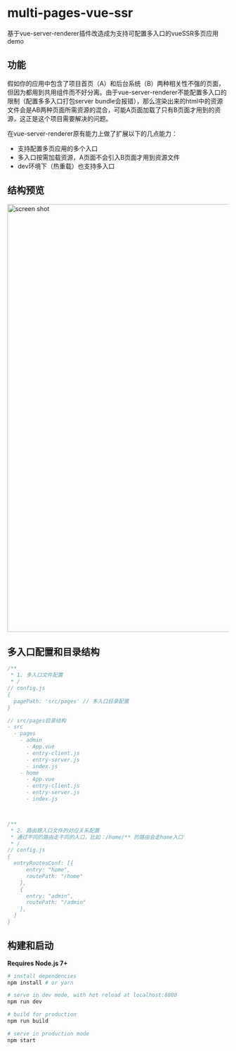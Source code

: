 # multi-pages-vue-ssr

基于vue-server-renderer插件改造成为支持可配置多入口的vueSSR多页应用demo

## 功能

假如你的应用中包含了项目首页（A）和后台系统（B）两种相关性不强的页面，但因为都用到共用组件而不好分离。由于vue-server-renderer不能配置多入口的限制（配置多多入口打包server bundle会报错），那么渲染出来的html中的资源文件会是AB两种页面所需资源的混合，可能A页面加载了只有B页面才用到的资源，这正是这个项目需要解决的问题。

在vue-server-renderer原有能力上做了扩展以下的几点能力：

- 支持配置多页应用的多个入口
- 多入口按需加载资源，A页面不会引入B页面才用到资源文件
- dev环境下（热重载）也支持多入口


## 结构预览

<img width="973" alt="screen shot" src="http://m.qpic.cn/psc?/V12x89qA2LlAEO/45NBuzDIW489QBoVep5mcQyMcBQttO*WSkcLH5bz9IY8Jl8FscABxn7MhaRhIckDJDjLNeIFS*xL93bPNT3cNR8H9wKQDbFqL14fW1e4dTg!/b&bo=*APMAfwDzAEDFzI!&rf=viewer_4">


## 多入口配置和目录结构
```js
/**
 * 1. 多入口文件配置
 * /
// config.js
{
  pagePath: 'src/pages' // 多入口目录配置
}

// src/pages目录结构
- src
  - pages
    - admin
      - App.vue
      - entry-client.js
      - entry-server.js
      - index.js
    - home
      - App.vue
      - entry-client.js
      - entry-server.js
      - index.js



/**
 * 2. 路由跟入口文件的对应关系配置
 * 通过不同的路由走不同的入口，比如：/home/** 的路由会走home入口
 * /
// config.js
{
  entryRoutesConf: [{
      entry: "home",
      routePath: "/home"
    },
    {
      entry: "admin",
      routePath: "/admin"
    },
  ]
}

```

## 构建和启动

**Requires Node.js 7+**

``` bash
# install dependencies
npm install # or yarn

# serve in dev mode, with hot reload at localhost:8080
npm run dev

# build for production
npm run build

# serve in production mode
npm start
```